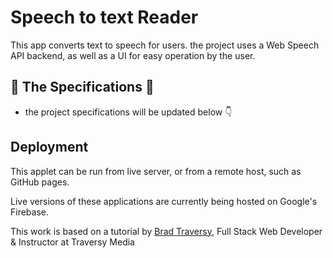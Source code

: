 # Speech to text Reader

This app converts text to speech for users.  the project uses a Web Speech API backend, as well as a UI for easy operation by the user.

## 🚧 The Specifications 🚧

* the project specifications will be updated below 👇

## Deployment

This applet can be run from live server, or from a remote host, such as GitHub pages.

Live versions of these applications are currently being hosted on Google's Firebase.

This work is based on a tutorial by [Brad Traversy](https://www.udemy.com/user/brad-traversy/), Full Stack Web Developer & Instructor at Traversy Media
